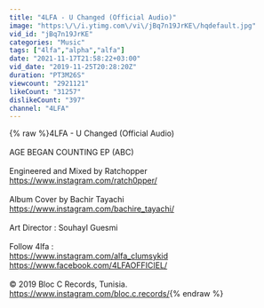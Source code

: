 ```yaml
---
title: "4LFA - U Changed (Official Audio)"
image: "https:\/\/i.ytimg.com\/vi\/jBq7n19JrKE\/hqdefault.jpg"
vid_id: "jBq7n19JrKE"
categories: "Music"
tags: ["4lfa","alpha","alfa"]
date: "2021-11-17T21:58:22+03:00"
vid_date: "2019-11-25T20:28:20Z"
duration: "PT3M26S"
viewcount: "2921121"
likeCount: "31257"
dislikeCount: "397"
channel: "4LFA"
---
```

{% raw %}4LFA - U Changed (Official Audio)<br /><br />AGE BEGAN COUNTING EP (ABC)<br /><br />Engineered and Mixed by Ratchopper<br /><a rel="nofollow" target="blank" href="https://www.instagram.com/ratch0pper/">https://www.instagram.com/ratch0pper/</a><br /><br />Album Cover by Bachir Tayachi<br /><a rel="nofollow" target="blank" href="https://www.instagram.com/bachire_tayachi/">https://www.instagram.com/bachire_tayachi/</a><br /><br />Art Director : Souhayl Guesmi<br /><br />Follow 4lfa :<br /><a rel="nofollow" target="blank" href="https://www.instagram.com/alfa_clumsykid">https://www.instagram.com/alfa_clumsykid</a><br /><a rel="nofollow" target="blank" href="https://www.facebook.com/4LFAOFFICIEL/">https://www.facebook.com/4LFAOFFICIEL/</a><br /><br />© 2019 Bloc C Records, Tunisia.<br /><a rel="nofollow" target="blank" href="https://www.instagram.com/bloc.c.records/">https://www.instagram.com/bloc.c.records/</a>{% endraw %}
